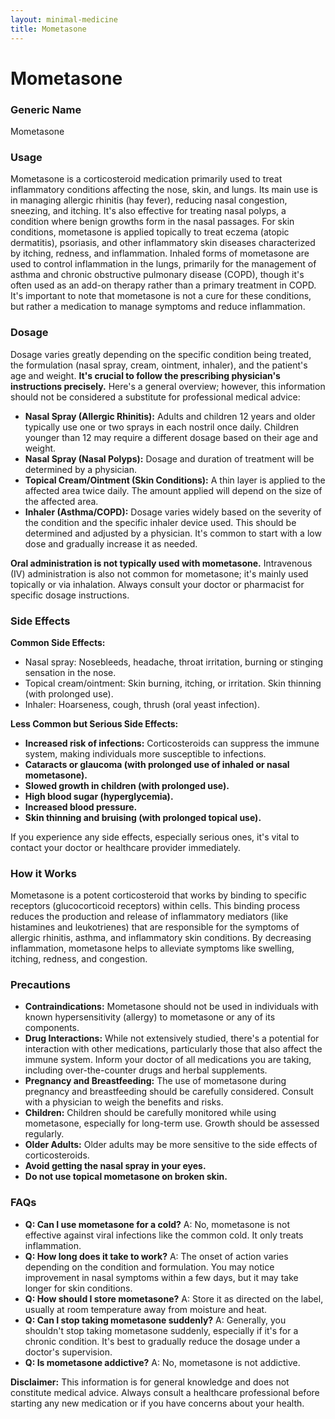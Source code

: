 ```yaml
---
layout: minimal-medicine
title: Mometasone
---
```


# Mometasone
### Generic Name
Mometasone

### Usage
Mometasone is a corticosteroid medication primarily used to treat inflammatory conditions affecting the nose, skin, and lungs.  Its main use is in managing allergic rhinitis (hay fever), reducing nasal congestion, sneezing, and itching. It's also effective for treating nasal polyps, a condition where benign growths form in the nasal passages.  For skin conditions, mometasone is applied topically to treat eczema (atopic dermatitis), psoriasis, and other inflammatory skin diseases characterized by itching, redness, and inflammation.  Inhaled forms of mometasone are used to control inflammation in the lungs, primarily for the management of asthma and chronic obstructive pulmonary disease (COPD), though it's often used as an add-on therapy rather than a primary treatment in COPD.  It's important to note that mometasone is not a cure for these conditions, but rather a medication to manage symptoms and reduce inflammation.


### Dosage

Dosage varies greatly depending on the specific condition being treated, the formulation (nasal spray, cream, ointment, inhaler), and the patient's age and weight.  **It's crucial to follow the prescribing physician's instructions precisely.**  Here's a general overview; however, this information should not be considered a substitute for professional medical advice:

* **Nasal Spray (Allergic Rhinitis):** Adults and children 12 years and older typically use one or two sprays in each nostril once daily.  Children younger than 12 may require a different dosage based on their age and weight.
* **Nasal Spray (Nasal Polyps):**  Dosage and duration of treatment will be determined by a physician.
* **Topical Cream/Ointment (Skin Conditions):**  A thin layer is applied to the affected area twice daily.  The amount applied will depend on the size of the affected area.
* **Inhaler (Asthma/COPD):**  Dosage varies widely based on the severity of the condition and the specific inhaler device used. This should be determined and adjusted by a physician.  It's common to start with a low dose and gradually increase it as needed.

**Oral administration is not typically used with mometasone.** Intravenous (IV) administration is also not common for mometasone; it's mainly used topically or via inhalation. Always consult your doctor or pharmacist for specific dosage instructions.


### Side Effects

**Common Side Effects:**

* Nasal spray:  Nosebleeds, headache, throat irritation, burning or stinging sensation in the nose.
* Topical cream/ointment: Skin burning, itching, or irritation. Skin thinning (with prolonged use).
* Inhaler:  Hoarseness, cough, thrush (oral yeast infection).


**Less Common but Serious Side Effects:**

* **Increased risk of infections:** Corticosteroids can suppress the immune system, making individuals more susceptible to infections.
* **Cataracts or glaucoma (with prolonged use of inhaled or nasal mometasone).**
* **Slowed growth in children (with prolonged use).**
* **High blood sugar (hyperglycemia).**
* **Increased blood pressure.**
* **Skin thinning and bruising (with prolonged topical use).**

If you experience any side effects, especially serious ones, it's vital to contact your doctor or healthcare provider immediately.


### How it Works

Mometasone is a potent corticosteroid that works by binding to specific receptors (glucocorticoid receptors) within cells. This binding process reduces the production and release of inflammatory mediators (like histamines and leukotrienes) that are responsible for the symptoms of allergic rhinitis, asthma, and inflammatory skin conditions. By decreasing inflammation, mometasone helps to alleviate symptoms like swelling, itching, redness, and congestion.


### Precautions

* **Contraindications:** Mometasone should not be used in individuals with known hypersensitivity (allergy) to mometasone or any of its components.
* **Drug Interactions:**  While not extensively studied, there's a potential for interaction with other medications, particularly those that also affect the immune system. Inform your doctor of all medications you are taking, including over-the-counter drugs and herbal supplements.
* **Pregnancy and Breastfeeding:**  The use of mometasone during pregnancy and breastfeeding should be carefully considered.  Consult with a physician to weigh the benefits and risks.
* **Children:**  Children should be carefully monitored while using mometasone, especially for long-term use.  Growth should be assessed regularly.
* **Older Adults:** Older adults may be more sensitive to the side effects of corticosteroids.
* **Avoid getting the nasal spray in your eyes.**
* **Do not use topical mometasone on broken skin.**



### FAQs

* **Q: Can I use mometasone for a cold?** A: No, mometasone is not effective against viral infections like the common cold. It only treats inflammation.
* **Q: How long does it take to work?** A: The onset of action varies depending on the condition and formulation.  You may notice improvement in nasal symptoms within a few days, but it may take longer for skin conditions.
* **Q: How should I store mometasone?** A: Store it as directed on the label, usually at room temperature away from moisture and heat.
* **Q: Can I stop taking mometasone suddenly?** A:  Generally, you shouldn't stop taking mometasone suddenly, especially if it's for a chronic condition.  It's best to gradually reduce the dosage under a doctor's supervision.
* **Q: Is mometasone addictive?** A: No, mometasone is not addictive.

**Disclaimer:** This information is for general knowledge and does not constitute medical advice. Always consult a healthcare professional before starting any new medication or if you have concerns about your health.
